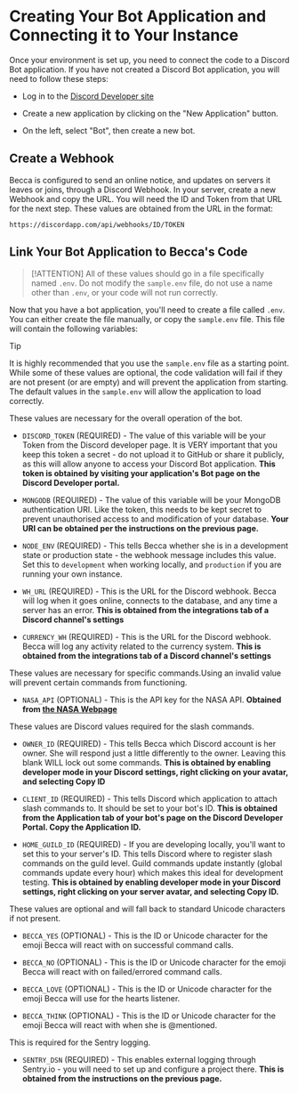 # Creating Your Bot Application and Connecting it to Your Instance

Once your environment is set up, you need to connect the code to a Discord Bot application. If you have not created a Discord Bot application, you will need to follow these steps:

- Log in to the [Discord Developer site](https://discord.com/developers)

- Create a new application by clicking on the "New Application" button.

- On the left, select "Bot", then create a new bot.

## Create a Webhook

Becca is configured to send an online notice, and updates on servers it leaves or joins, through a Discord Webhook. In your server, create a new Webhook and copy the URL. You will need the ID and Token from that URL for the next step. These values are obtained from the URL in the format:

`https://discordapp.com/api/webhooks/ID/TOKEN`

## Link Your Bot Application to Becca's Code

> [!ATTENTION]
> All of these values should go in a file specifically named `.env`. Do not modify the `sample.env` file, do not use a name other than `.env`, or your code will not run correctly.

Now that you have a bot application, you'll need to create a file called `.env`. You can either create the file manually, or copy the `sample.env` file. This file will contain the following variables:

> [!TIP]
> It is highly recommended that you use the `sample.env` file as a starting point. While some of these values are optional, the code validation will fail if they are not present (or are empty) and will prevent the application from starting. The default values in the `sample.env` will allow the application to load correctly.

These values are necessary for the overall operation of the bot.

- `DISCORD_TOKEN` (REQUIRED) - The value of this variable will be your Token from the Discord developer page. It is VERY important that you keep this token a secret - do not upload it to GitHub or share it publicly, as this will allow anyone to access your Discord Bot application. **This token is obtained by visiting your application's Bot page on the Discord Developer portal.**

- `MONGODB` (REQUIRED) - The value of this variable will be your MongoDB authentication URI. Like the token, this needs to be kept secret to prevent unauthorised access to and modification of your database. **Your URI can be obtained per the instructions on the previous page.**

- `NODE_ENV` (REQUIRED) - This tells Becca whether she is in a development state or production state - the webhook message includes this value. Set this to `development` when working locally, and `production` if you are running your own instance.

- `WH_URL` (REQUIRED) - This is the URL for the Discord webhook. Becca will log when it goes online, connects to the database, and any time a server has an error. **This is obtained from the integrations tab of a Discord channel's settings**

- `CURRENCY_WH` (REQUIRED) - This is the URL for the Discord webhook. Becca will log any activity related to the currency system. **This is obtained from the integrations tab of a Discord channel's settings**

These values are necessary for specific commands.Using an invalid value will prevent certain commands from functioning.

- `NASA_API` (OPTIONAL) - This is the API key for the NASA API. **Obtained from [the NASA Webpage](https://api.nasa.gov/)**

These values are Discord values required for the slash commands.

- `OWNER_ID` (REQUIRED) - This tells Becca which Discord account is her owner. She will respond just a little differently to the owner. Leaving this blank WILL lock out some commands. **This is obtained by enabling developer mode in your Discord settings, right clicking on your avatar, and selecting Copy ID**

- `CLIENT_ID` (REQUIRED) - This tells Discord which application to attach slash commands to. It should be set to your bot's ID. **This is obtained from the Application tab of your bot's page on the Discord Developer Portal. Copy the Application ID.**

- `HOME_GUILD_ID` (REQUIRED) - If you are developing locally, you'll want to set this to your server's ID. This tells Discord where to register slash commands on the guild level. Guild commands update instantly (global commands update every hour) which makes this ideal for development testing. **This is obtained by enabling developer mode in your Discord settings, right clicking on your server avatar, and selecting Copy ID.**

These values are optional and will fall back to standard Unicode characters if not present.

- `BECCA_YES` (OPTIONAL) - This is the ID or Unicode character for the emoji Becca will react with on successful command calls.

- `BECCA_NO` (OPTIONAL) - This is the ID or Unicode character for the emoji Becca will react with on failed/errored command calls.

- `BECCA_LOVE` (OPTIONAL) - This is the ID or Unicode character for the emoji Becca will use for the hearts listener.

- `BECCA_THINK` (OPTIONAL) - This is the ID or Unicode character for the emoji Becca will react with when she is @mentioned.

This is required for the Sentry logging.

- `SENTRY_DSN` (REQUIRED) - This enables external logging through Sentry.io - you will need to set up and configure a project there. **This is obtained from the instructions on the previous page.**

